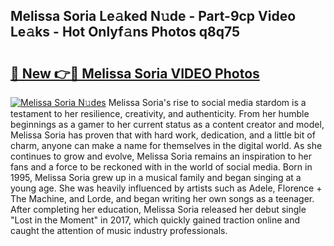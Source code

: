 ## Melissa Soria Le𝚊ked N𝚞de - Part-9cp Video Le𝚊ks - Hot Onlyf𝚊ns Photos q8q75

# <h2><a href="http://ac22195.deff.icu/?id=Melissa+Soria">🔗 New 👉🔴 Melissa Soria VIDEO Photos</a></h2>

[![Melissa Soria N𝚞des](https://i.imgur.com/rIISA9y.gif)](http://ac22195.deff.icu/?id=Melissa+Soria)
Melissa Soria's rise to social media stardom is a testament to her resilience, creativity, and authenticity. From her humble beginnings as a gamer to her current status as a content creator and model, Melissa Soria has proven that with hard work, dedication, and a little bit of charm, anyone can make a name for themselves in the digital world. As she continues to grow and evolve, Melissa Soria remains an inspiration to her fans and a force to be reckoned with in the world of social media. Born in 1995, Melissa Soria grew up in a musical family and began singing at a young age. She was heavily influenced by artists such as Adele, Florence + The Machine, and Lorde, and began writing her own songs as a teenager. After completing her education, Melissa Soria released her debut single "Lost in the Moment" in 2017, which quickly gained traction online and caught the attention of music industry professionals.
